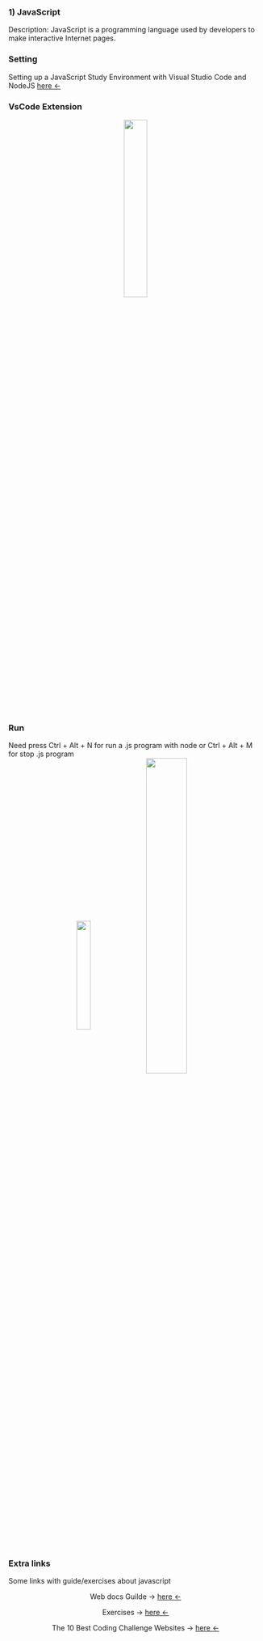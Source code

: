 
<div style="display: inline_block" align="left">

### 1) JavaScript
  Description: JavaScript is a programming language used by developers to make interactive Internet pages.
<h3 align="left">Setting</h3>
 </a>
    Setting up a JavaScript Study Environment with Visual Studio Code and NodeJS
    <a href="https://blog.cod3r.com.br/configuracao-do-ambiente/"
       >here <-</a
    <br /><br />

<h3 align="left">VsCode Extension</h3>
    <div style="display: inline_block" align="center">
    <img align="center" width="30%" src="https://user-images.githubusercontent.com/80075307/224575584-0838e575-9e1f-4744-9b97-afe79be816ed.png">
      
<h3 align="left">Run</h3>
    <div style="display: inline_block" align="left">
    Need press Ctrl + Alt + N for run a  .js program with node or Ctrl + Alt + M for stop .js program
    <div style="display: inline_block" align="center">
    <img align="center" width="23.5%" src="https://user-images.githubusercontent.com/80075307/224572016-e8110675-c669-4c92-b9a0-256f3bf13802.png">
    <img align="center" width="40%" src="https://user-images.githubusercontent.com/80075307/224572118-bb6df855-f6d0-4f8e-9e18-94530ea8d843.png">

<h3 align="left">Extra links</h3>
    <div style="display: inline_block" align="left">
    Some links with guide/exercises about javascript
    </a>
    <p align="center">
    Web docs Guilde -> 
    <a href="https://developer.mozilla.org/pt-BR/docs/Web/JavaScript/Guide"
       >here <-</a
    <br /><br />  
     </a>
     <p align="center">
      Exercises -> 
      <a href="https://edabit.com/challenges"
         >here <-</a
      <br /><br />  
     </a>
     <p align="center">
      The 10 Best Coding Challenge Websites -> 
      <a href="https://medium.com/coderbyte/the-10-best-coding-challenge-websites-for-2018-12b57645b654"
         >here <-</a
      <br /><br />    
